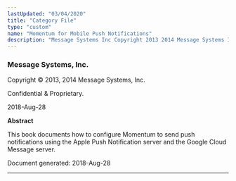 ```yaml
---
lastUpdated: "03/04/2020"
title: "Category File"
type: "custom"
name: "Momentum for Mobile Push Notifications"
description: "Message Systems Inc Copyright 2013 2014 Message Systems Inc Confidential Proprietary 2018 Aug 28 Abstract This book documents how to configure Momentum to send push notifications using the Apple Push Notification server and the Google Cloud Message server Document generated 2018 Aug 28 Table of Contents Preface I Configuring Momentum..."
---
```


### Message Systems, Inc.

Copyright © 2013, 2014 Message Systems, Inc.

<a name="idp102512"></a> 

Confidential & Proprietary.

2018-Aug-28

**Abstract**

This book documents how to configure Momentum to send push notifications using the Apple Push Notification server and the Google Cloud Message server.

Document generated: 2018-Aug-28

* * *


